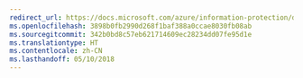 ```yaml
---
redirect_url: https://docs.microsoft.com/azure/information-protection/deploy-use/configure-office365#exchange-online-irm-configuration
ms.openlocfilehash: 3898b0fb2990d268f1baf388a0ccae8030fb08ab
ms.sourcegitcommit: 342b0bd8c57eb621714609ec28234dd07fe95d1e
ms.translationtype: HT
ms.contentlocale: zh-CN
ms.lasthandoff: 05/10/2018
---
```

